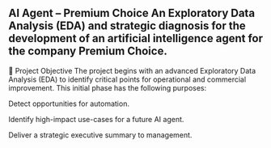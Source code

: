 AI Agent – Premium Choice
An Exploratory Data Analysis (EDA) and strategic diagnosis for the development of an artificial intelligence agent for the company Premium Choice.
---

🎯 Project Objective
The project begins with an advanced Exploratory Data Analysis (EDA) to identify critical points for operational and commercial improvement. This initial phase has the following purposes:

Detect opportunities for automation.

Identify high-impact use-cases for a future AI agent.

Deliver a strategic executive summary to management.


